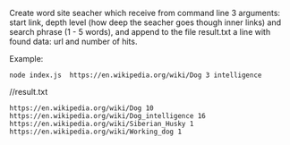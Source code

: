 Create word site seacher which receive from command line 3 arguments: start link, depth level (how deep the seacher goes though inner links) and search phrase (1 - 5 words), and append to the file result.txt a line with found data: url and number of hits.

Example:

`node index.js  https://en.wikipedia.org/wiki/Dog 3 intelligence`

//result.txt

`https://en.wikipedia.org/wiki/Dog 10
https://en.wikipedia.org/wiki/Dog_intelligence 16
https://en.wikipedia.org/wiki/Siberian_Husky 1
https://en.wikipedia.org/wiki/Working_dog 1`
